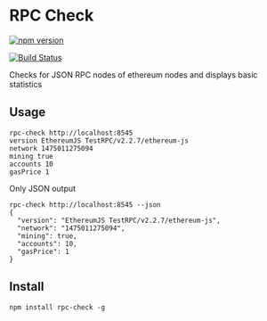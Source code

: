 # RPC Check

[![npm version](https://badge.fury.io/js/rpc-check.svg)](https://badge.fury.io/js/rpc-check)

[![Build Status](https://travis-ci.org/rpc-check/rpc-check.svg?branch=master)](https://travis-ci.org/rpc-check/rpc-check)


Checks for JSON RPC nodes of ethereum nodes and displays basic statistics

## Usage


```
rpc-check http://localhost:8545            
version EthereumJS TestRPC/v2.2.7/ethereum-js
network 1475011275094
mining true
accounts 10
gasPrice 1
```

Only JSON output


```
rpc-check http://localhost:8545 --json
{
  "version": "EthereumJS TestRPC/v2.2.7/ethereum-js",
  "network": "1475011275094",
  "mining": true,
  "accounts": 10,
  "gasPrice": 1
}
```



## Install

```
npm install rpc-check -g
```
